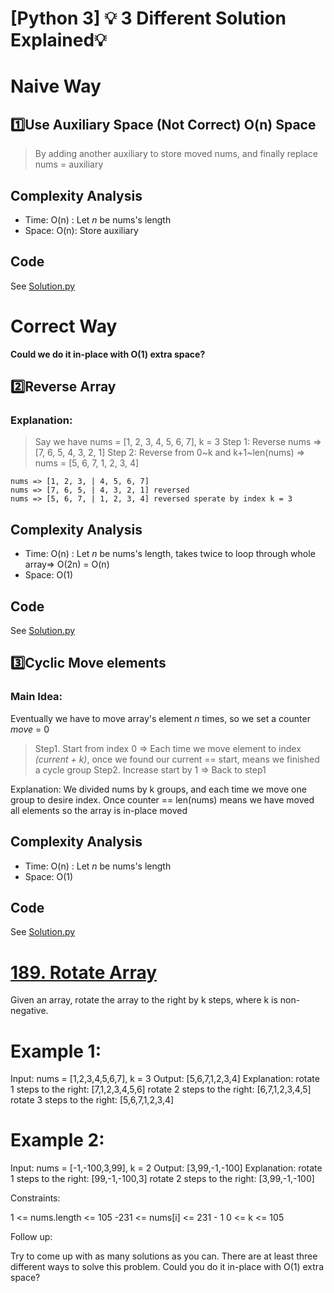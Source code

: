 
# [Python 3] 💡 3 Different Solution Explained💡

# Naive Way
## 1️⃣Use Auxiliary Space (Not Correct) O(n) Space
> By adding another auxiliary to store moved nums, and finally replace nums = auxiliary
## Complexity Analysis
* Time: O(n) : Let *n* be nums's length
* Space: O(n): Store auxiliary

## Code
See [Solution.py](https://github.com/gcobs0834/2022-Daily-LeetCoding-Challenge-python3-/blob/a11cff601a12daac49ec7b912a93c33c5582022d/Jan%2030%20189.%20Rotate%20Array%20(Medium)/Solution.py#L3)
# Correct Way
****Could we do it in-place with O(1) extra space?****
## 2️⃣Reverse Array
### Explanation:
> Say we have nums = [1, 2, 3, 4, 5, 6, 7], k = 3
> Step 1: Reverse nums => [7, 6, 5, 4, 3, 2, 1]
> Step 2: Reverse from 0~k and k+1~len(nums) => nums = [5, 6, 7, 1, 2, 3, 4]
> 
```
nums => [1, 2, 3, | 4, 5, 6, 7]
nums => [7, 6, 5, | 4, 3, 2, 1] reversed
nums => [5, 6, 7, | 1, 2, 3, 4] reversed sperate by index k = 3
```
## Complexity Analysis
* Time: O(n) : Let *n* be nums's length, takes twice to loop through whole array=> O(2n) = O(n)
* Space: O(1)


## Code
See [Solution.py](https://github.com/gcobs0834/2022-Daily-LeetCoding-Challenge-python3-/blob/a11cff601a12daac49ec7b912a93c33c5582022d/Jan%2030%20189.%20Rotate%20Array%20(Medium)/Solution.py#L12)

## 3️⃣Cyclic Move elements
### Main Idea:
Eventually we have to move array's element *n* times, so we set a counter *move* = 0
> Step1. Start from index 0 => Each time we move element to index *(current + k)*, once we found our current == start, means we finished a cycle group
> Step2. Increase start by 1 => Back to step1

Explanation:
We divided nums by k groups, and each time we move one group to desire index. Once counter == len(nums) means we have moved all elements so the array is in-place moved

## Complexity Analysis
* Time: O(n) : Let *n* be nums's length
* Space: O(1)


## Code
See [Solution.py](https://github.com/gcobs0834/2022-Daily-LeetCoding-Challenge-python3-/blob/a11cff601a12daac49ec7b912a93c33c5582022d/Jan%2030%20189.%20Rotate%20Array%20(Medium)/Solution.py#L26)
# [189. Rotate Array](https://leetcode.com/problems/rotate-array/)

Given an array, rotate the array to the right by k steps, where k is non-negative.

 

# Example 1:

Input: nums = [1,2,3,4,5,6,7], k = 3
Output: [5,6,7,1,2,3,4]
Explanation:
rotate 1 steps to the right: [7,1,2,3,4,5,6]
rotate 2 steps to the right: [6,7,1,2,3,4,5]
rotate 3 steps to the right: [5,6,7,1,2,3,4]
# Example 2:

Input: nums = [-1,-100,3,99], k = 2
Output: [3,99,-1,-100]
Explanation: 
rotate 1 steps to the right: [99,-1,-100,3]
rotate 2 steps to the right: [3,99,-1,-100]
 

Constraints:

1 <= nums.length <= 105
-231 <= nums[i] <= 231 - 1
0 <= k <= 105
 

Follow up:

Try to come up with as many solutions as you can. There are at least three different ways to solve this problem.
Could you do it in-place with O(1) extra space?


